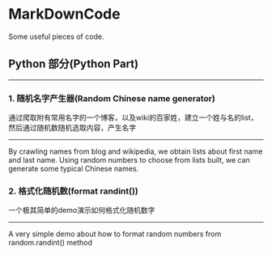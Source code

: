 # MarkDownCode
Some useful pieces of code.

## Python 部分(Python Part)

---


### 1. 随机名字产生器(Random Chinese name generator)

通过爬取附有常用名字的一个博客，以及wiki的百家姓，建立一个姓与名的list，然后通过随机数随机选取内容，产生名字

---

By crawling names from blog and wikipedia, we obtain lists about first name and last name. Using random numbers to choose from lists built, we can generate some typical Chinese names.

### 2. 格式化随机数(format randint())

一个极其简单的demo演示如何格式化随机数字

---

A very simple demo about how to format random numbers from random.randint() method

